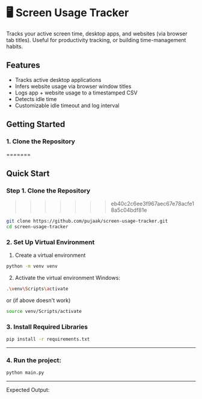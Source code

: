 <!-- project overview and usage -->
# 🖥️ Screen Usage Tracker

Tracks your active screen time, desktop apps, and websites (via browser tab titles). Useful for productivity tracking, or building time-management habits.

## Features
- Tracks active desktop applications
- Infers website usage via browser window titles
- Logs app + website usage to a timestamped CSV
- Detects idle time
- Customizable idle timeout and log interval


## Getting Started
### 1. Clone the Repository
=======
## Quick Start
### Step 1. Clone the Repository
>>>>>>> eb40c2c6ee3f967aec67e78acfe18a5c04bdf81e

```bash
git clone https://github.com/pujaak/screen-usage-tracker.git
cd screen-usage-tracker
```



### 2. Set Up Virtual Environment
1. Create a virtual environment
```bash
python -m venv venv
```
2. Activate the virtual environment
Windows:
```bash
.\venv\Scripts\activate 
```
or (if above doesn't work)
```bash
source venv/Scripts/activate
```

### 3. Install Required Libraries
```bash
pip install -r requirements.txt
```
---
### 4. Run the project:
```bash
python main.py
```
---
Expected Output:
